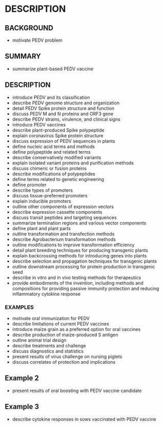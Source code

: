 # DESCRIPTION

## BACKGROUND

- motivate PEDV problem

## SUMMARY

- summarize plant-based PEDV vaccine

## DESCRIPTION

- introduce PEDV and its classification
- describe PEDV genome structure and organization
- detail PEDV Spike protein structure and function
- discuss PEDV M and N proteins and ORF3 gene
- describe PEDV strains, virulence, and clinical signs
- introduce PEDV vaccines
- describe plant-produced Spike polypeptide
- explain coronavirus Spike protein structure
- discuss expression of PEDV sequences in plants
- define nucleic acid terms and methods
- define polypeptide and related terms
- describe conservatively modified variants
- explain isolated variant proteins and purification methods
- discuss chimeric or fusion proteins
- describe modifications of polypeptides
- define terms related to genetic engineering
- define promoter
- describe types of promoters
- discuss tissue-preferred promoters
- explain inducible promoters
- outline other components of expression vectors
- describe expression cassette components
- discuss transit peptides and targeting sequences
- summarize termination regions and various vector components
- define plant and plant parts
- outline transformation and transfection methods
- describe Agrobacterium transformation methods
- outline modifications to improve transformation efficiency
- detail plant breeding techniques for producing transgenic plants
- explain backcrossing methods for introducing genes into plants
- describe selection and propagation techniques for transgenic plants
- outline downstream processing for protein production in transgenic seed
- describe in vitro and in vivo testing methods for therapeutics
- provide embodiments of the invention, including methods and compositions for providing passive immunity protection and reducing inflammatory cytokine response

### EXAMPLES

- motivate oral immunization for PEDV
- describe limitations of current PEDV vaccines
- introduce maize grain as a preferred option for oral vaccines
- describe production of maize-produced S antigen
- outline animal trial design
- describe treatments and challenge
- discuss diagnostics and statistics
- present results of virus challenge on nursing piglets
- discuss correlates of protection and implications

## Example 2

- present results of oral boosting with PEDV vaccine candidate

## Example 3

- describe cytokine responses in sows vaccinated with PEDV vaccine

